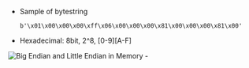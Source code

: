 - Sample of bytestring

  ```
  b'\x01\x00\x00\x00\xff\x06\x00\x00\x00\x81\x00\x00\x00\x81\x00'
  ```

- Hexadecimal: 8bit, 2^8, [0-9][A-F]





![Big Endian and Little Endian in Memory -](https://yoginsavani.com/wp-content/uploads/2023/05/Big-endian-and-Little-endian-1024x576.png)
